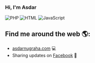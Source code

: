 ### Hi, I'm Asdar
![PHP](https://img.shields.io/badge/PHP-lightblue)
![HTML](https://img.shields.io/badge/HTML-Intermediate-purple)
![JavaScript](https://img.shields.io/badge/JavaScript-Intermediate-yellow)

## Find me around the web 🌎:
- <a href="https://asdarnugraha.com/">asdarnugraha.com</a> 💻
- Sharing updates on <a href="https://facebook.com/in/4SD4R/">Facebook</a> 💼
